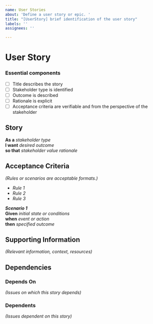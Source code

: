```yaml
---
name: User Stories
about: 'Define a user story or epic. '
title: "[UserStory] brief identification of the user story"
labels: ''
assignees: ''

---
```


# User Story
### Essential components
- [ ] Title describes the story
- [ ] Stakeholder type is identified
- [ ] Outcome is described
- [ ] Rationale is explicit
- [ ] Acceptance criteria are verifiable and from the perspective of the stakeholder

## Story
**As a**  _stakeholder type_  
**I want**  _desired outcome_  
**so that**  _stakeholder value rationale_

## Acceptance Criteria
_(Rules or scenarios are acceptable formats.)_

* _Rule 1_
* _Rule 2_
* _Rule 3_

_**Scenario 1**_  
**Given**  _initial state or conditions_  
**when**  _event or action_  
**then**  _specified outcome_  


## Supporting Information
_(Relevant information, context, resources)_

## Dependencies
### Depends On
_(Issues on which this story depends)_
### Dependents
_(Issues dependent on this story)_

